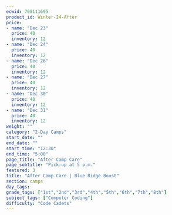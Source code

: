 ```yaml
---
ecwid: 708111695
product_id: Winter-24-After
price:
- name: "Dec 23"
  price: 40
  inventory: 12
- name: "Dec 24"
  price: 40
  inventory: 12
- name: "Dec 26"
  price: 40
  inventory: 12
- name: "Dec 27"
  price: 40
  inventory: 12
- name: "Dec 30"
  price: 40
  inventory: 12
- name: "Dec 31"
  price: 40
  inventory: 12
weight: ""
category: "2-Day Camps"
start_date: ""
end_date: ""
start_time: "12:30"
end_time: "5:00"
page_title: "After Camp Care"
page_subtitle: "Pick-up at 5 p.m."
featured: 3
title: "After Camp Care | Blue Ridge Boost"
section: camps
day_tags: 
grade_tags: ["1st","2nd","3rd","4th","5th","6th","7th","8th"]
subject_tags: ["Computer Coding"]
difficulty: "Code Cadets"
---
```


